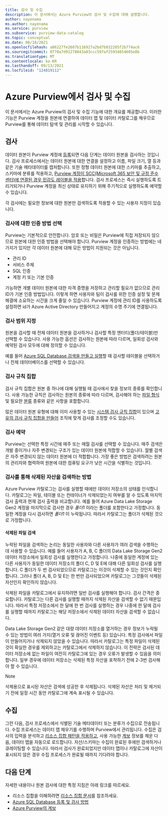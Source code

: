```yaml
---
title: 검사 및 수집
description: 이 문서에서는 Azure Purview의 검사 및 수집에 대해 설명합니다.
author: nayenama
ms.author: nayenama
ms.service: purview
ms.subservice: purview-data-catalog
ms.topic: conceptual
ms.date: 08/18/2021
ms.openlocfilehash: a86227fe2607b116927a2bd7b032285f2b774ac6
ms.sourcegitcommit: 0770a7d91278043a83ccc597af25934854605e8b
ms.translationtype: MT
ms.contentlocale: ko-KR
ms.lasthandoff: 09/13/2021
ms.locfileid: "124819112"
---
```

# <a name="scans-and-ingestion-in-azure-purview"></a>Azure Purview에서 검사 및 수집

이 문서에서는 Azure Purview의 검사 및 수집 기능에 대한 개요를 제공합니다. 이러한 기능은 Purview 계정을 원본에 연결하여 데이터 맵 및 데이터 카탈로그를 채우므로 Purview를 통해 데이터 탐색 및 관리를 시작할 수 있습니다.

## <a name="scanning"></a>검사

데이터 원본이 Purview 계정에 [등록](manage-data-sources.md)되면 다음 단계는 데이터 원본을 검사하는 것입니다. 검사 프로세스에서는 데이터 원본에 대한 연결을 설정하고 이름, 파일 크기, 열 등과 같은 기술 메타데이터를 캡처합니다. 또한 정형 데이터 원본에 대한 스키마를 추출하고, 스키마에 분류를 적용하고, [Purview 계정이 SCC(Microsoft 365 보안 및 규정 준수 센터)에 연결된 경우 민감도 레이블을 적용](create-sensitivity-label.md)합니다. 검사 프로세스는 즉시 실행하도록 트리거되거나 Purview 계정을 최신 상태로 유지하기 위해 주기적으로 실행하도록 예약할 수 있습니다.

각 검사에는 필요한 정보에 대한 원본만 검색하도록 적용할 수 있는 사용자 지정이 있습니다.

### <a name="choose-an-authentication-method-for-your-scans"></a>검사에 대한 인증 방법 선택

Purview는 기본적으로 안전합니다. 암호 또는 비밀은 Purview에 직접 저장되지 않으므로 원본에 대한 인증 방법을 선택해야 합니다. Purview 계정을 인증하는 방법에는 네 가지가 있지만 각 데이터 원본에 대해 모든 방법이 지원되는 것은 아닙니다.
 - 관리 ID
 - 서비스 주체
 - SQL 인증
 - 계정 키 또는 기본 인증

가능하면 개별 데이터 원본에 대한 자격 증명을 저장하고 관리할 필요가 없으므로 관리 ID가 기본 인증 방법입니다. 이렇게 하면 사용자와 팀이 검사를 위한 인증 설정 및 문제 해결에 소요하는 시간을 크게 줄일 수 있습니다. Purview 계정에 관리 ID를 사용하도록 설정하면 id가 Azure Active Directory 만들어지고 계정의 수명 주기에 연결됩니다. 

### <a name="scope-your-scan"></a>검사 범위 지정

원본을 검사할 때 전체 데이터 원본을 검사하거나 검사할 특정 엔터티(폴더/테이블)만 선택할 수 있습니다. 사용 가능한 옵션은 검사하는 원본에 따라 다르며, 일회성 검사와 예약된 검사 모두에 대해 정의할 수 있습니다.

예를 들어 [Azure SQL Database 검색을 만들고 실행](register-scan-azure-sql-database.md#creating-and-running-a-scan)할 때 검사할 테이블을 선택하거나 전체 데이터베이스를 선택할 수 있습니다.

### <a name="scan-rule-set"></a>검사 규칙 집합

검사 규칙 집합은 원본 중 하나에 대해 실행될 때 검사에서 찾을 정보의 종류를 확인합니다. 사용 가능한 규칙은 검사하는 원본의 종류에 따라 다르며, 검사해야 하는 [파일 형식](sources-and-scans.md#file-types-supported-for-scanning) 및 필요한 [분류](supported-classifications.md) 종류와 같은 사항을 포함합니다.

많은 데이터 원본 유형에 대해 이미 사용할 수 있는 [시스템 검사 규칙 집합](create-a-scan-rule-set.md#system-scan-rule-sets)이 있으며 [고유의 검사 규칙 집합을 만들어](create-a-scan-rule-set.md) 조직에 맞게 검사를 조정할 수도 있습니다.

### <a name="schedule-your-scan"></a>검사 예약

Purview는 선택한 특정 시간에 매주 또는 매월 검사를 선택할 수 있습니다. 매주 검색은 개발 중이거나 자주 변경되는 구조가 있는 데이터 원본에 적합할 수 있습니다. 월별 검색은 자주 변경되지 않는 데이터 원본에 더 적합합니다. 가장 좋은 방법은 검색하려는 원본의 관리자와 협력하여 원본에 대한 컴퓨팅 요구가 낮은 시간을 식별하는 것입니다.

### <a name="how-scans-detect-deleted-assets"></a>검사를 통해 삭제된 자산을 검색하는 방법

Azure Purview 카탈로그는 검사를 실행할 때에만 데이터 저장소의 상태를 인식합니다. 카탈로그는 파일, 테이블 또는 컨테이너가 삭제되었는지 여부를 알 수 있도록 마지막 검사 출력과 현재 검사 출력을 비교합니다. 예를 들어 Azure Data Lake Storage Gen2 계정을 마지막으로 검사한 경우 *폴더1* 이라는 폴더를 포함한다고 가정합니다. 동일한 계정을 다시 검사하면 *폴더1* 이 누락됩니다. 따라서 카탈로그는 폴더가 삭제된 것으로 가정합니다.

#### <a name="detecting-deleted-files"></a>삭제된 파일 검색

누락된 파일을 검색하는 논리는 동일한 사용자와 다른 사용자가 여러 검색을 수행하는 데 사용할 수 있습니다. 예를 들어 사용자가 A, B, C 폴더의 Data Lake Storage Gen2 데이터 저장소에서 일회성 검사를 실행한다고 가정합니다. 나중에 동일한 계정에 있는 다른 사용자가 동일한 데이터 저장소의 폴더 C, D 및 E에 대해 다른 일회성 검사를 실행합니다. C 폴더가 두 번 검사되었으므로 카탈로그는 이것이 삭제할 수 있는 것인지 확인합니다. 그러나 폴더 A, B, D 및 E는 한 번만 검사되었으며 카탈로그는 그것들이 삭제된 자산인지 확인하지 않습니다.

삭제된 파일을 카탈로그에서 유지하려면 일반 검사를 실행해야 합니다. 검사 간격은 중요합니다. 카탈로그는 다른 검사를 실행할 때까지 삭제된 자산을 검색할 수 없기 때문입니다. 따라서 특정 저장소에서 한 달에 한 번 검사를 실행하는 경우 나중에 한 달에 검사를 실행할 때까지 카탈로그는 해당 저장소에서 삭제된 데이터 자산을 검색할 수 없습니다.

Data Lake Storage Gen2 같은 대량 데이터 저장소를 열거하는 경우 정보가 누락될 수 있는 방법이 여러 가지(열거 오류 및 끊어진 이벤트 등) 있습니다. 특정 검사에서 파일이 만들어지거나 삭제되지 않았을 수 있습니다. 따라서 카탈로그는 특정 파일이 삭제된 것이 확실한 경우를 제외하고는 카탈로그에서 삭제하지 않습니다. 이 전략은 검사된 데이터 저장소에 없는 파일이 여전히 카탈로그에 있는 경우 오류가 발생할 수 있음을 의미합니다. 일부 경우에 데이터 저장소는 삭제된 특정 자산을 포착하기 전에 2-3번 검사해야 할 수 있습니다.

> [!NOTE]
> 삭제용으로 표시된 자산은 검색에 성공한 후 삭제됩니다. 삭제된 자산은 처리 및 제거되기 전에 일정 시간 동안 카탈로그에 계속 표시될 수 있습니다.

## <a name="ingestion"></a>수집

그런 다음, 검사 프로세스에서 식별된 기술 메타데이터 또는 분류가 수집으로 전송됩니다. 수집 프로세스는 데이터 맵 채우기를 수행하며 Purview에서 관리됩니다.  수집은 검사의 입력을 분석하고 [리소스 집합 패턴을 적용하고](concept-resource-sets.md#how-azure-purview-detects-resource-sets), 사용 가능한 [계보](concept-data-lineage.md) 정보를 채운 다음, 데이터 맵을 자동으로 로드합니다. 자산/스키마는 수집이 완료된 후에만 검색하거나 큐레이팅할 수 있습니다. 따라서 검사가 완료되었지만 데이터 맵이나 카탈로그에 자산이 표시되지 않은 경우 수집 프로세스가 완료될 때까지 기다려야 합니다.

## <a name="next-steps"></a>다음 단계

자세한 내용이나 원본 검사에 대한 특정 지침은 아래 링크를 따르세요.

* 리소스 집합을 이해하려면 [리소스 집합 문서](concept-resource-sets.md)를 참조하세요.
* [Azure SQL Database 등록 및 검사 방법](register-scan-azure-sql-database.md#creating-and-running-a-scan)
* [Azure Purview의 계보](catalog-lineage-user-guide.md)

